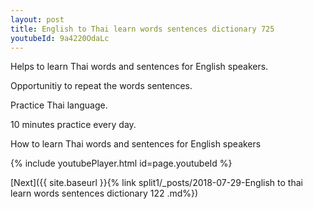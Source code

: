 ```yaml
---
layout: post
title: English to Thai learn words sentences dictionary 725 
youtubeId: 9a4220OdaLc
---
```

 
 
Helps to learn Thai words and sentences for English speakers.

Opportunitiy to repeat the words sentences. 

Practice Thai language. 
 
10 minutes practice every day. 
 
How to learn Thai words and sentences for English speakers 
 
{% include youtubePlayer.html id=page.youtubeId %}
 
 
[Next]({{ site.baseurl }}{% link  split1/_posts/2018-07-29-English to thai learn words sentences dictionary 122 .md%})
 
